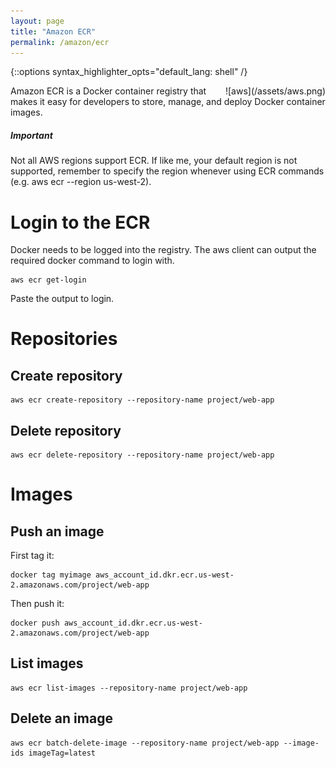 ```yaml
---
layout: page
title: "Amazon ECR"
permalink: /amazon/ecr
---
```

{::options syntax_highlighter_opts="default_lang: shell" /}

<div style="float: right" markdown="1">
![aws](/assets/aws.png)
</div>

Amazon ECR is a Docker container registry that makes it easy for developers to
store, manage, and deploy Docker container images.

<div class="note">
    <h5>Important</h5>
    Not all AWS regions support ECR. If like me, your default region is not
    supported, remember to specify the region whenever using ECR commands (e.g.
    aws ecr --region us-west-2).
</div>

Login to the ECR
================

Docker needs to be logged into the registry. The aws client can output the
required docker command to login with.

    aws ecr get-login

Paste the output to login.

Repositories
============

Create repository
-----------------

    aws ecr create-repository --repository-name project/web-app

Delete repository
-----------------

    aws ecr delete-repository --repository-name project/web-app

Images
======

Push an image
-------------

First tag it:

    docker tag myimage aws_account_id.dkr.ecr.us-west-2.amazonaws.com/project/web-app

Then push it:

    docker push aws_account_id.dkr.ecr.us-west-2.amazonaws.com/project/web-app

List images
-----------

    aws ecr list-images --repository-name project/web-app

Delete an image
---------------

    aws ecr batch-delete-image --repository-name project/web-app --image-ids imageTag=latest
